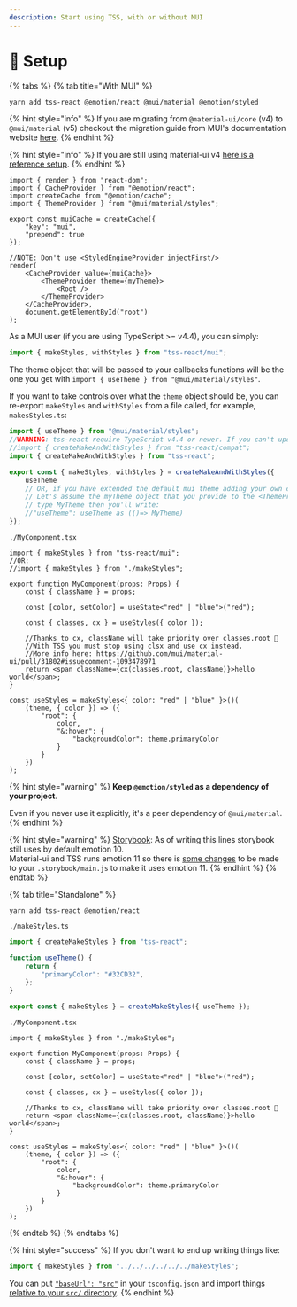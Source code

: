 ```yaml
---
description: Start using TSS, with or without MUI
---
```


# 🔧 Setup

{% tabs %}
{% tab title="With MUI" %}
```bash
yarn add tss-react @emotion/react @mui/material @emotion/styled
```

{% hint style="info" %}
If you are migrating from `@material-ui/core` (v4) to `@mui/material` (v5) checkout the migration guide from MUI's documentation website [here](https://mui.com/guides/migration-v4/#2-use-tss-react).
{% endhint %}

{% hint style="info" %}
If you are still using material-ui v4 [here is a reference setup](https://github.com/garronej/tss-react/tree/main/src/test/apps/muiV4ssr).
{% endhint %}

```tsx
import { render } from "react-dom";
import { CacheProvider } from "@emotion/react";
import createCache from "@emotion/cache";
import { ThemeProvider } from "@mui/material/styles";

export const muiCache = createCache({
    "key": "mui",
    "prepend": true
});

//NOTE: Don't use <StyledEngineProvider injectFirst/>
render(
    <CacheProvider value={muiCache}>
        <ThemeProvider theme={myTheme}>
            <Root />
        </ThemeProvider>
    </CacheProvider>,
    document.getElementById("root")
);
```

As a MUI user (if you are using TypeScript >= v4.4), you can simply:

```typescript
import { makeStyles, withStyles } from "tss-react/mui";
```

The theme object that will be passed to your callbacks functions will be the one you get with `import { useTheme } from "@mui/material/styles"`.

If you want to take controls over what the `theme` object should be, you can re-export `makeStyles` and `withStyles` from a file called, for example, `makesStyles.ts`:

```typescript
import { useTheme } from "@mui/material/styles";
//WARNING: tss-react require TypeScript v4.4 or newer. If you can't update use:
//import { createMakeAndWithStyles } from "tss-react/compat";
import { createMakeAndWithStyles } from "tss-react";

export const { makeStyles, withStyles } = createMakeAndWithStyles({
    useTheme
    // OR, if you have extended the default mui theme adding your own custom properties: 
    // Let's assume the myTheme object that you provide to the <ThemeProvider /> is of 
    // type MyTheme then you'll write:
    //"useTheme": useTheme as (()=> MyTheme)
});
```

`./MyComponent.tsx`

```tsx
import { makeStyles } from "tss-react/mui";
//OR:
//import { makeStyles } from "./makeStyles";

export function MyComponent(props: Props) {
    const { className } = props;

    const [color, setColor] = useState<"red" | "blue">("red");

    const { classes, cx } = useStyles({ color });

    //Thanks to cx, className will take priority over classes.root 🤩
    //With TSS you must stop using clsx and use cx instead.
    //More info here: https://github.com/mui/material-ui/pull/31802#issuecomment-1093478971
    return <span className={cx(classes.root, className)}>hello world</span>;
}

const useStyles = makeStyles<{ color: "red" | "blue" }>()(
    (theme, { color }) => ({
        "root": {
            color,
            "&:hover": {
                "backgroundColor": theme.primaryColor
            }
        }
    })
);
```

{% hint style="warning" %}
**Keep `@emotion/styled` as a dependency of your project**.

Even if you never use it explicitly, it's a peer dependency of `@mui/material`.
{% endhint %}

{% hint style="warning" %}
[Storybook](https://storybook.js.org): As of writing this lines storybook still uses by default emotion 10.\
Material-ui and TSS runs emotion 11 so there is [some changes](https://github.com/garronej/onyxia-ui/blob/324de62248074582b227e584c53fb2e123f5325f/.storybook/main.js#L31-L32) to be made to your `.storybook/main.js` to make it uses emotion 11.
{% endhint %}
{% endtab %}

{% tab title="Standalone" %}
```
yarn add tss-react @emotion/react
```

`./makeStyles.ts`

```typescript
import { createMakeStyles } from "tss-react";

function useTheme() {
    return {
        "primaryColor": "#32CD32",
    };
}

export const { makeStyles } = createMakeStyles({ useTheme });
```

`./MyComponent.tsx`

```tsx
import { makeStyles } from "./makeStyles";

export function MyComponent(props: Props) {
    const { className } = props;

    const [color, setColor] = useState<"red" | "blue">("red");

    const { classes, cx } = useStyles({ color });

    //Thanks to cx, className will take priority over classes.root 🤩
    return <span className={cx(classes.root, className)}>hello world</span>;
}

const useStyles = makeStyles<{ color: "red" | "blue" }>()(
    (theme, { color }) => ({
        "root": {
            color,
            "&:hover": {
                "backgroundColor": theme.primaryColor
            }
        }
    })
);
```
{% endtab %}
{% endtabs %}

{% hint style="success" %}
If you don't want to end up writing things like:

```typescript
import { makeStyles } from "../../../../../../makeStyles";
```

You can put [`"baseUrl": "src"`](https://github.com/InseeFrLab/onyxia-web/blob/ae02b05cd7b17d74fb6a8cbc4c7b1c6f569dfa41/tsconfig.json#L3) in your `tsconfig.json` and import things [relative to your `src/` directory](https://github.com/garronej/tss-react/blob/314aaab87198e7fd3523e34300288495f3242800/src/test/spa/src/index.tsx#L2-L3).
{% endhint %}
